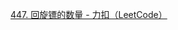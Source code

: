 



[447. 回旋镖的数量 - 力扣（LeetCode）](https://leetcode.cn/problems/number-of-boomerangs/?envType=daily-question&envId=2024-05-04)